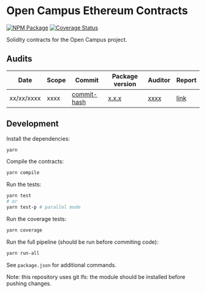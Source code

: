 # Open Campus Ethereum Contracts

[![NPM Package](https://img.shields.io/npm/v/@animoca/opencampus-ethereum-contracts.svg)](https://www.npmjs.org/package/@animoca/opencampus-ethereum-contracts)
[![Coverage Status](https://codecov.io/gh/animoca/opencampus-ethereum-contracts/graph/badge.svg)](https://codecov.io/gh/animoca/opencampus-ethereum-contracts)

Solidity contracts for the Open Campus project.

## Audits

| Date       | Scope        | Commit                                                                                                                                  | Package version                                                            | Auditor                             | Report                                                                                    |
| ---------- | ------------ | --------------------------------------------------------------------------------------------------------------------------------------- | -------------------------------------------------------------------------- | ----------------------------------- | ----------------------------------------------------------------------------------------- |
| xx/xx/xxxx | xxxx | [commit-hash](https://github.com/animoca/template-ethereum-contracts/tree/commit-hash) | [x.x.x](https://www.npmjs.com/package/@animoca/ethereum-contracts/v/0.2.0) | [xxxx](https://) | [link](/audit/xxxx) |

## Development

Install the dependencies:

```bash
yarn
```

Compile the contracts:

```bash
yarn compile
```

Run the tests:

```bash
yarn test
# or
yarn test-p # parallel mode
```

Run the coverage tests:

```bash
yarn coverage
```

Run the full pipeline (should be run before commiting code):

```bash
yarn run-all
```

See `package.json` for additional commands.

Note: this repository uses git lfs: the module should be installed before pushing changes.
